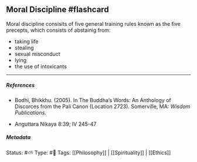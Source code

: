 ## Moral Discipline #flashcard 

Moral discipline consisits of five general training rules known as the five precepts, which consists of abstainig from:

- taking life
- stealing
- sexual misconduct
- lying
- the use of intoxicants

___

##### References

- Bodhi, Bhikkhu. (2005). In The Buddha’s Words: An Anthology of Discorces from the Pali Canon (Location 2723). Somerville, MA: _Wisdom Publications_.

- Anguttara Nikaya 8:39; IV 245-47

##### Metadata
Status:  #⛅️ 
Type: #🔵 
Tags: [[Philosophy]] | [[Spirituality]] | [[Ethics]]